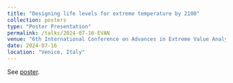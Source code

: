 ```yaml
---
title: "Designing life levels for extreme temperature by 2100"
collection: posters
type: "Poster Presentation"
permalink: /talks/2024-07-16-EVAN
venue: "6th International Conference on Advances in Extreme Value Analysis and Application to Natural Hazards 2024 "
date: 2024-07-16
location: "Venice, Italy"
---
```

See [poster](https://occitane-barbaux.github.io/files/Evan_poster_BARBAUX_2024-1.pdf).
